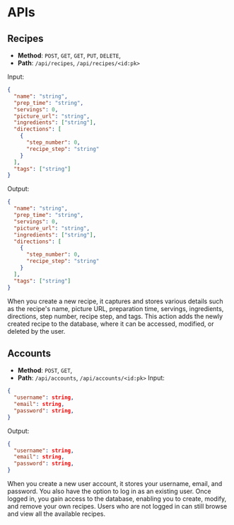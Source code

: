 # APIs

## Recipes

- **Method**: `POST`, `GET`, `GET`, `PUT`, `DELETE`,
- **Path**: `/api/recipes`, `/api/recipes/<id:pk>`

Input:

```json
{
  "name": "string",
  "prep_time": "string",
  "servings": 0,
  "picture_url": "string",
  "ingredients": ["string"],
  "directions": [
    {
      "step_number": 0,
      "recipe_step": "string"
    }
  ],
  "tags": ["string"]
}
```

Output:

```json
{
  "name": "string",
  "prep_time": "string",
  "servings": 0,
  "picture_url": "string",
  "ingredients": ["string"],
  "directions": [
    {
      "step_number": 0,
      "recipe_step": "string"
    }
  ],
  "tags": ["string"]
}
```

When you create a new recipe, it captures and stores various details such as the recipe's name, picture URL, preparation time, servings, ingredients, directions, step number, recipe step, and tags. This action adds the newly created recipe to the database, where it can be accessed, modified, or deleted by the user.

## Accounts

- **Method**: `POST`, `GET`,
- **Path**: `/api/accounts`, `/api/accounts/<id:pk>`
  Input:

```json
{
  "username": string,
  "email": string,
  "password": string,
}
```

Output:

```json
{
  "username": string,
  "email": string,
  "password": string,
}
```

When you create a new user account, it stores your username, email, and password. You also have the option to log in as an existing user. Once logged in, you gain access to the database, enabling you to create, modify, and remove your own recipes. Users who are not logged in can still browse and view all the available recipes.
